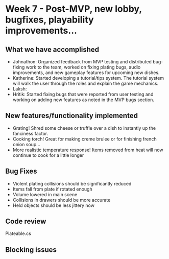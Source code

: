 # Week 7 - Post-MVP, new lobby, bugfixes, playability improvements...

## What we have accomplished

- Johnathon: Organized feedback from MVP testing and distributed bug-fixing work to the team, worked on fixing plating bugs, audio improvements, and new gameplay features for upcoming new dishes.
- Katherine: Started developing a tutorial/tips system. The tutorial system will walk the user through the roles and explain the game mechanics. 
- Laksh:
- Hritik: Started fixing bugs that were reported from user testing and working on adding new features as noted in the MVP bugs section.

## New features/functionality implemented
- Grating! Shred some cheese or truffle over a dish to instantly up the fanciness factor.
- Cooking torch! Great for making creme brulee or for finishing french onion soup...
- More realistic temperature response! Items removed from heat will now continue to cook for a little longer

## Bug Fixes

- Violent plating collisions should be significantly reduced
- Items fall from plate if rotated enough
- Volume lowered in main scene
- Collisions in drawers should be more accurate
- Held objects should be less jittery now

## Code review
Plateable.cs 


## Blocking issues

